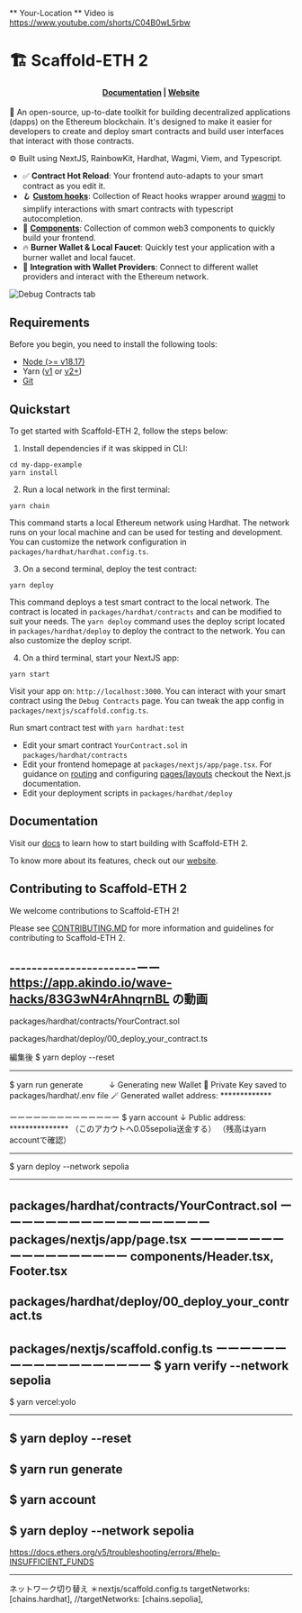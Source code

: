 ** Your-Location **
Video is 
https://www.youtube.com/shorts/C04B0wL5rbw


# 🏗 Scaffold-ETH 2

<h4 align="center">
  <a href="https://docs.scaffoldeth.io">Documentation</a> |
  <a href="https://scaffoldeth.io">Website</a>
</h4>

🧪 An open-source, up-to-date toolkit for building decentralized applications (dapps) on the Ethereum blockchain. It's designed to make it easier for developers to create and deploy smart contracts and build user interfaces that interact with those contracts.

⚙️ Built using NextJS, RainbowKit, Hardhat, Wagmi, Viem, and Typescript.

- ✅ **Contract Hot Reload**: Your frontend auto-adapts to your smart contract as you edit it.
- 🪝 **[Custom hooks](https://docs.scaffoldeth.io/hooks/)**: Collection of React hooks wrapper around [wagmi](https://wagmi.sh/) to simplify interactions with smart contracts with typescript autocompletion.
- 🧱 [**Components**](https://docs.scaffoldeth.io/components/): Collection of common web3 components to quickly build your frontend.
- 🔥 **Burner Wallet & Local Faucet**: Quickly test your application with a burner wallet and local faucet.
- 🔐 **Integration with Wallet Providers**: Connect to different wallet providers and interact with the Ethereum network.

![Debug Contracts tab](https://github.com/scaffold-eth/scaffold-eth-2/assets/55535804/b237af0c-5027-4849-a5c1-2e31495cccb1)

## Requirements

Before you begin, you need to install the following tools:

- [Node (>= v18.17)](https://nodejs.org/en/download/)
- Yarn ([v1](https://classic.yarnpkg.com/en/docs/install/) or [v2+](https://yarnpkg.com/getting-started/install))
- [Git](https://git-scm.com/downloads)

## Quickstart

To get started with Scaffold-ETH 2, follow the steps below:

1. Install dependencies if it was skipped in CLI:

```
cd my-dapp-example
yarn install
```

2. Run a local network in the first terminal:

```
yarn chain
```

This command starts a local Ethereum network using Hardhat. The network runs on your local machine and can be used for testing and development. You can customize the network configuration in `packages/hardhat/hardhat.config.ts`.

3. On a second terminal, deploy the test contract:

```
yarn deploy
```

This command deploys a test smart contract to the local network. The contract is located in `packages/hardhat/contracts` and can be modified to suit your needs. The `yarn deploy` command uses the deploy script located in `packages/hardhat/deploy` to deploy the contract to the network. You can also customize the deploy script.

4. On a third terminal, start your NextJS app:

```
yarn start
```

Visit your app on: `http://localhost:3000`. You can interact with your smart contract using the `Debug Contracts` page. You can tweak the app config in `packages/nextjs/scaffold.config.ts`.

Run smart contract test with `yarn hardhat:test`

- Edit your smart contract `YourContract.sol` in `packages/hardhat/contracts`
- Edit your frontend homepage at `packages/nextjs/app/page.tsx`. For guidance on [routing](https://nextjs.org/docs/app/building-your-application/routing/defining-routes) and configuring [pages/layouts](https://nextjs.org/docs/app/building-your-application/routing/pages-and-layouts) checkout the Next.js documentation.
- Edit your deployment scripts in `packages/hardhat/deploy`

## Documentation

Visit our [docs](https://docs.scaffoldeth.io) to learn how to start building with Scaffold-ETH 2.

To know more about its features, check out our [website](https://scaffoldeth.io).

## Contributing to Scaffold-ETH 2

We welcome contributions to Scaffold-ETH 2!

Please see [CONTRIBUTING.MD](https://github.com/scaffold-eth/scaffold-eth-2/blob/main/CONTRIBUTING.md) for more information and guidelines for contributing to Scaffold-ETH 2.

-----------------------ーー
https://app.akindo.io/wave-hacks/83G3wN4rAhnqrnBL
の動画
---------------------------
packages/hardhat/contracts/YourContract.sol

packages/hardhat/deploy/00_deploy_your_contract.ts

編集後
$ yarn deploy --reset

------------------------
$ yarn run generate 
 　　　↓
Generating new Wallet
📄 Private Key saved to packages/hardhat/.env file
🪄 Generated wallet address: *************

ーーーーーーーーーーーーーー
$ yarn account
↓
Public address: ***************
（このアカウトへ0.05sepolia送金する）
（残高はyarn accountで確認）

----------------------------

$ yarn deploy --network sepolia

------------------------------
packages/hardhat/contracts/YourContract.sol
ーーーーーーーーーーーーーーーーーー
packages/nextjs/app/page.tsx
ーーーーーーーーーーーーーーーーーー
components/Header.tsx, Footer.tsx
------------------------------
packages/hardhat/deploy/00_deploy_your_contract.ts
------------------------------

packages/nextjs/scaffold.config.ts
ーーーーーーーーーーーーーーーーーー
$ yarn verify --network sepolia
------------------------------
$ yarn vercel:yolo

------------------------------
$ yarn deploy --reset
------------------------------
$ yarn run generate
------------------------------
$  yarn account
------------------------------
$ yarn deploy --network sepolia
-------------------------------
https://docs.ethers.org/v5/troubleshooting/errors/#help-INSUFFICIENT_FUNDS

-------------------------------
ネットワーク切り替え
＊nextjs/scaffold.config.ts
  targetNetworks: [chains.hardhat],
//targetNetworks: [chains.sepolia],



 
